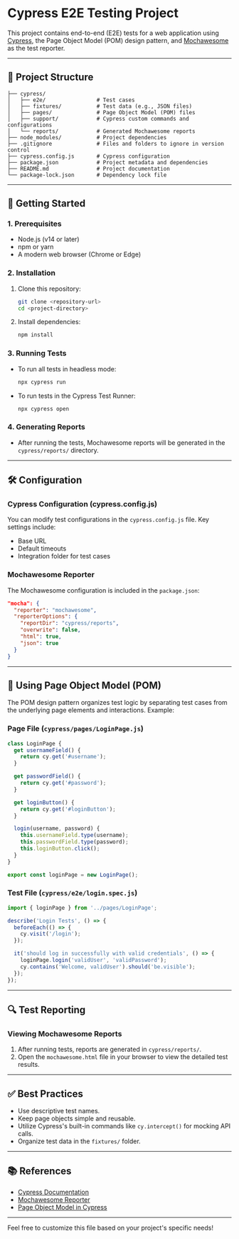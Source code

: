 
# Cypress E2E Testing Project

This project contains end-to-end (E2E) tests for a web application using [Cypress](https://www.cypress.io/), the Page Object Model (POM) design pattern, and [Mochawesome](https://www.npmjs.com/package/mochawesome) as the test reporter.

---

## 📂 **Project Structure**

```
├── cypress/
│   ├── e2e/                # Test cases
│   ├── fixtures/           # Test data (e.g., JSON files)
│   ├── pages/              # Page Object Model (POM) files
│   ├── support/            # Cypress custom commands and configurations
│   └── reports/            # Generated Mochawesome reports
├── node_modules/           # Project dependencies
├── .gitignore              # Files and folders to ignore in version control
├── cypress.config.js       # Cypress configuration
├── package.json            # Project metadata and dependencies
├── README.md               # Project documentation
└── package-lock.json       # Dependency lock file
```

---

## 🚀 **Getting Started**

### **1. Prerequisites**
- Node.js (v14 or later)
- npm or yarn
- A modern web browser (Chrome or Edge)

### **2. Installation**
1. Clone this repository:
   ```bash
   git clone <repository-url>
   cd <project-directory>
   ```
2. Install dependencies:
   ```bash
   npm install
   ```

### **3. Running Tests**
- To run all tests in headless mode:
  ```bash
  npx cypress run
  ```
- To run tests in the Cypress Test Runner:
  ```bash
  npx cypress open
  ```

### **4. Generating Reports**
- After running the tests, Mochawesome reports will be generated in the `cypress/reports/` directory.

---

## 🛠️ **Configuration**

### **Cypress Configuration (cypress.config.js)**
You can modify test configurations in the `cypress.config.js` file. Key settings include:
- Base URL
- Default timeouts
- Integration folder for test cases

### **Mochawesome Reporter**
The Mochawesome configuration is included in the `package.json`:
```json
"mocha": {
  "reporter": "mochawesome",
  "reporterOptions": {
    "reportDir": "cypress/reports",
    "overwrite": false,
    "html": true,
    "json": true
  }
}
```

---

## 📖 **Using Page Object Model (POM)**

The POM design pattern organizes test logic by separating test cases from the underlying page elements and interactions. Example:

### **Page File (`cypress/pages/LoginPage.js`)**
```javascript
class LoginPage {
  get usernameField() {
    return cy.get('#username');
  }

  get passwordField() {
    return cy.get('#password');
  }

  get loginButton() {
    return cy.get('#loginButton');
  }

  login(username, password) {
    this.usernameField.type(username);
    this.passwordField.type(password);
    this.loginButton.click();
  }
}

export const loginPage = new LoginPage();
```

### **Test File (`cypress/e2e/login.spec.js`)**
```javascript
import { loginPage } from '../pages/LoginPage';

describe('Login Tests', () => {
  beforeEach(() => {
    cy.visit('/login');
  });

  it('should log in successfully with valid credentials', () => {
    loginPage.login('validUser', 'validPassword');
    cy.contains('Welcome, validUser').should('be.visible');
  });
});
```

---

## 🔍 **Test Reporting**

### **Viewing Mochawesome Reports**
1. After running tests, reports are generated in `cypress/reports/`.
2. Open the `mochawesome.html` file in your browser to view the detailed test results.

---

## ✅ **Best Practices**
- Use descriptive test names.
- Keep page objects simple and reusable.
- Utilize Cypress's built-in commands like `cy.intercept()` for mocking API calls.
- Organize test data in the `fixtures/` folder.

---

## 📚 **References**
- [Cypress Documentation](https://docs.cypress.io/)
- [Mochawesome Reporter](https://www.npmjs.com/package/mochawesome)
- [Page Object Model in Cypress](https://docs.cypress.io/examples/examples/recipes#Page-Objects)

---

Feel free to customize this file based on your project's specific needs!
